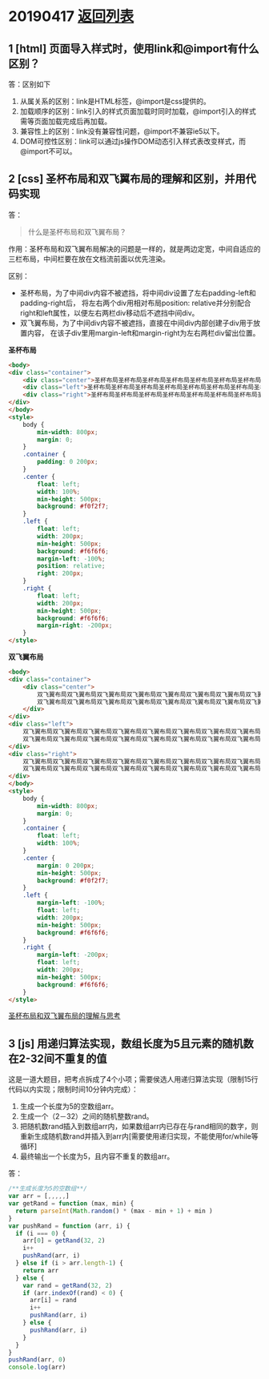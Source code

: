 # 20190417 [返回列表](../../../Web3+1.md)

## 1 [html] 页面导入样式时，使用link和@import有什么区别？

答：区别如下

1. 从属关系的区别：link是HTML标签，@import是css提供的。
1. 加载顺序的区别：link引入的样式页面加载时同时加载，@import引入的样式需等页面加载完成后再加载。
1. 兼容性上的区别：link没有兼容性问题，@import不兼容ie5以下。
1. DOM可控性区别：link可以通过js操作DOM动态引入样式表改变样式，而@import不可以。

## 2 [css] 圣杯布局和双飞翼布局的理解和区别，并用代码实现

答：

> 什么是圣杯布局和双飞翼布局？

作用：圣杯布局和双飞翼布局解决的问题是一样的，就是两边定宽，中间自适应的三栏布局，中间栏要在放在文档流前面以优先渲染。

区别：
* 圣杯布局，为了中间div内容不被遮挡，将中间div设置了左右padding-left和padding-right后，
将左右两个div用相对布局position: relative并分别配合right和left属性，以便左右两栏div移动后不遮挡中间div。
* 双飞翼布局，为了中间div内容不被遮挡，直接在中间div内部创建子div用于放置内容，
在该子div里用margin-left和margin-right为左右两栏div留出位置。

**圣杯布局**

```html
<body>
<div class="container">
    <div class="center">圣杯布局圣杯布局圣杯布局圣杯布局圣杯布局圣杯布局圣杯布局圣杯布局圣杯布局</div>
    <div class="left">圣杯布局圣杯布局圣杯布局圣杯布局圣杯布局圣杯布局圣杯布局圣杯布局圣杯布局</div>
    <div class="right">圣杯布局圣杯布局圣杯布局圣杯布局圣杯布局圣杯布局圣杯布局圣杯布局圣杯布局</div>
</div>
</body>
<style>
    body {
        min-width: 800px;
        margin: 0;
    }
    .container {
        padding: 0 200px;
    }
    .center {
        float: left;
        width: 100%;
        min-height: 500px;
        background: #f0f2f7;
    }
    .left {
        float: left;
        width: 200px;
        min-height: 500px;
        background: #f6f6f6;
        margin-left: -100%;
        position: relative;
        right: 200px;
    }
    .right {
        float: left;
        width: 200px;
        min-height: 500px;
        background: #f6f6f6;
        margin-right: -200px;
    }
</style>
```

**双飞翼布局**

```html
<body>
<div class="container">
    <div class="center">
        双飞翼布局双飞翼布局双飞翼布局双飞翼布局双飞翼布局双飞翼布局双飞翼布局双飞翼布局双飞翼布局
        双飞翼布局双飞翼布局双飞翼布局双飞翼布局双飞翼布局双飞翼布局双飞翼布局双飞翼布局双飞翼布局
    </div>
</div>
<div class="left">
    双飞翼布局双飞翼布局双飞翼布局双飞翼布局双飞翼布局双飞翼布局双飞翼布局双飞翼布局双飞翼布局
    双飞翼布局双飞翼布局双飞翼布局双飞翼布局双飞翼布局双飞翼布局双飞翼布局双飞翼布局双飞翼布局
</div>
<div class="right">
    双飞翼布局双飞翼布局双飞翼布局双飞翼布局双飞翼布局双飞翼布局双飞翼布局双飞翼布局双飞翼布局
    双飞翼布局双飞翼布局双飞翼布局双飞翼布局双飞翼布局双飞翼布局双飞翼布局双飞翼布局双飞翼布局
</div>
</body>
<style>
    body {
        min-width: 800px;
        margin: 0;
    }
    .container {
        float: left;
        width: 100%;
    }
    .center {
        margin: 0 200px;
        min-height: 500px;
        background: #f0f2f7;
    }
    .left {
        margin-left: -100%;
        float: left;
        width: 200px;
        min-height: 500px;
        background: #f6f6f6;
    }
    .right {
        margin-left: -200px;
        float: left;
        width: 200px;
        min-height: 500px;
        background: #f6f6f6;
    }
</style>
```

[圣杯布局和双飞翼布局的理解与思考](https://www.jianshu.com/p/81ef7e7094e8)

## 3 [js] 用递归算法实现，数组长度为5且元素的随机数在2-32间不重复的值

这是一道大题目，把考点拆成了4个小项；需要侯选人用递归算法实现（限制15行代码以内实现；限制时间10分钟内完成）：
1. 生成一个长度为5的空数组arr。
1. 生成一个（2－32）之间的随机整数rand。
1. 把随机数rand插入到数组arr内，如果数组arr内已存在与rand相同的数字，则重新生成随机数rand并插入到arr内[需要使用递归实现，不能使用for/while等循环]
1. 最终输出一个长度为5，且内容不重复的数组arr。

答：

```javascript
/**生成长度为5的空数组**/
var arr = [,,,,,]
var getRand = function (max, min) {
  return parseInt(Math.random() * (max - min + 1) + min )
}
var pushRand = function (arr, i) {
  if (i === 0) {
    arr[0] = getRand(32, 2)
    i++
    pushRand(arr, i)
  } else if (i > arr.length-1) {
    return arr
  } else {
    var rand = getRand(32, 2)
    if (arr.indexOf(rand) < 0) {
      arr[i] = rand
      i++
      pushRand(arr, i)
    } else {
      pushRand(arr, i)
    }
  }
}
pushRand(arr, 0)
console.log(arr)
```
